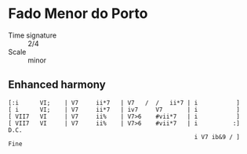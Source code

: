 # Fado Menor do Porto

<dl>
<dt>Time signature</dt><dd>2/4</dd>
<dt>Scale</dt><dd>minor</dd>
</dl>

## Enhanced harmony

```
[:i      VI;    | V7     ii*7   | V7   /  /   ii*7 | i           ]
[ i      VI;    | V7     ii*7   | iv7     V7       | i           ]
[ VII7   VI     | V7     ii%    | V7>6    #vii*7   | i           ]
[ VII7   VI     | V7     ii%    | V7>6    #vii*7   | i          :] D.C.
                                                     i V7 ib&9 / ] Fine
```

<!--
vim:syntax=markdown:tabstop=20
-->
